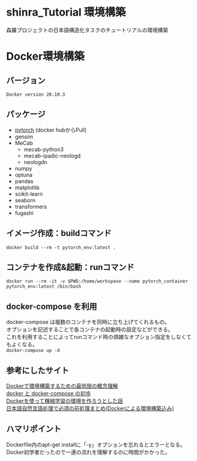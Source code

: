 # shinra_Tutorial 環境構築
森羅プロジェクトの日本語構造化タスクのチュートリアルの環境構築

# Docker環境構築
## バージョン
``
Docker version 20.10.3
``



## パッケージ
- [pytorch](https://hub.docker.com/r/pytorch/pytorch) (docker hubからPull)
- gensim
- MeCab
  -  mecab-python3
  -  mecab-ipadic-neologd
  -  neologdn
- numpy
- optuna
- pandas
- matplotlib
- scikit-learn
- seaborn
- transformers
- fugashi

## イメージ作成：buildコマンド
``
docker build --rm -t pytorch_env:latest .
``
## コンテナを作成&起動：runコマンド
``
docker run --rm -it -v $PWD:/home/workspase --name pytorch_container pytorch_env:latest /bin/bash
``

## docker-compose を利用
docker-compose は複数のコンテナを同時に立ち上げてくれるもの。  
オプションを記述することで各コンテナの起動時の設定などができる。  
これを利用することによってrunコマンド時の煩雑なオプション指定をしなくてもよくなる。  
``
docker-compose up -d
``

## 参考にしたサイト
[Dockerで環境構築するための最低限の概念理解](https://qiita.com/minato-naka/items/e9cd026747693759800c)  
[docker と docker-compose の初歩](https://qiita.com/hiyuzawa/items/81490020568417d85e86)  
[Dockerを使って機械学習の環境を作ろうとした話](https://qiita.com/penpenta/items/3b7a0f1e27bbab56a95f)  
[日本語自然言語処理で必須の前処理まとめ(Dockerによる環境構築込み)](https://qiita.com/Keyskey/items/9f5f6c414e0f89a4f931)  

## ハマリポイント
Dockerfile内のapt-get installに「-y」オプションを忘れるとエラーとなる。  
Docker初学者だったので一連の流れを理解するのに時間がかかった。

